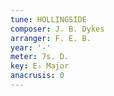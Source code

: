 ```yaml
---
tune: HOLLINGSIDE
composer: J. B. Dykes
arranger: F. E. B.
year: '-'
meter: 7s. D.
key: E♭ Major
anacrusis: 0
---
```

